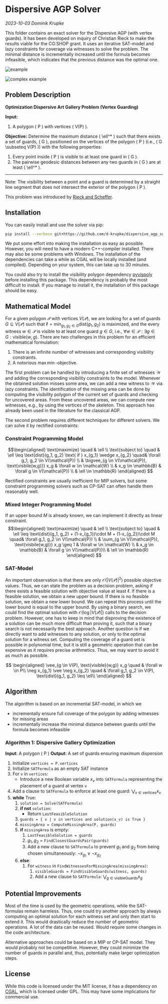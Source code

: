 # Dispersive AGP Solver

_2023-10-03 Dominik Krupke_

This folder contains an exact solver for the Dispersive AGP (with vertex
guards). It has been developed on inquiry of Christian Rieck to make the results
viable for the CG:SHOP grant. It uses an iterative SAT-model and lazy
constraints for coverage via witnesses to solve the problem. The minimal
distance is incrementally increased until the formula becomes infeasible, which
indicates that the previous distance was the optimal one.

![example](https://github.com/d-krupke/dispersive_agp_solver/blob/main/docs/figures/animation.gif?raw=true)

![complex example](https://github.com/d-krupke/dispersive_agp_solver/blob/main/docs/figures/example_more_complex.gif?raw=true)

## Problem Description

**Optimization Dispersive Art Gallery Problem (Vertex Guarding)**

**Input:**

1. A polygon \( P \) with vertices \( V(P) \).

**Objective:** Determine the maximum distance \( \ell^\* \) such that there
exists a set of guards, \( G \), positioned on the vertices of the polygon \( P
\) (i.e., \( G \subseteq V(P) \)) with the following properties:

1. Every point inside \( P \) is visible to at least one guard in \( G \).
2. The pairwise geodesic distances between any two guards in \( G \) are at
   least \( \ell^\* \).

---

Note: The visibility between a point and a guard is determined by a straight
line segment that does not intersect the exterior of the polygon \( P \).

This problem was introduced by
[Rieck and Scheffer](https://arxiv.org/pdf/2209.10291.pdf).

## Installation

You can easily install and use the solver via pip:

```bash
pip install --verbose git+https://github.com/d-krupke/dispersive_agp_solver
```

We put some effort into making the installation as easy as possible. However,
you will need to have a modern C++-compiler installed. There may also be some
problems with Windows. The installation of the dependencies can take a while as
CGAL will be locally installed (and compiled). Depending on your system, this
can take up to 30 minutes.

You could also try to install the visibility polygon dependency
[pyvispoly](https://github.com/d-krupke/pyvispoly) before installing this
package. This dependency is probably the most difficult to install. If you
manage to install it, the installation of this package should be easy.

## Mathematical Model

For a given polygon $\mathcal{P}$ with vertices $V(\mathcal{P})$, we are looking for a set of guards $G \subseteq V(\mathcal{P})$ such that $\ell = \min_{g_1, g_2 \in G} \text{dist}(g_1, g_2)$ is maximized, and the every witness $w\in \mathcal{P}$ is visible to at least one guard $g \in G$, i.e., $\forall w \in \mathcal{P}: \exists g \in G: \text{visible}(w, g)$.
There are two challenges in this problem for an efficient mathematical formulation:

1. There is an infinite number of witnesses and corresponding visibility constraints.
2. A notorious $\max\min$-objective.

The first problem can be handled by introducing a finite set of witnesses $\mathcal{W}$ and adding the corresponding visibility constraints to the model.
Whenever the obtained solution misses some area, we can add a new witness to $\mathcal{W}$ via lazy constraints.
The identification of the missing area can be done by computing the visibility polygon of the current set of guards and checking for uncovered areas.
From these uncovered areas, we can compute new witnesses, e.g., by using the vertices of the skeleton.
This approach has already been used in the literature for the classical AGP.

The second problem requires different techniques for different solvers.
We can solve it by rectified constraints:

### Constraint Programming Model

$$\begin{aligned}
\text{maximize} \quad & \ell \\
\text{subject to} \quad & \ell \leq \text{dist}(g_1, g_2) \text{ if } x_{g_1} \wedge x_{g_2} \quad& \forall g_1, g_2 \in V(\mathcal{P}) \\
& \bigvee_{g \in V(\mathcal{P}), \text{visbile(w,g)}} x_g  & \forall w \in \mathcal{W} \\
& x_g \in \mathbb{B} & \forall g \in V(\mathcal{P}) \\
& \ell \in \mathbb{R}
\end{aligned} $$

Rectified constraints are usually inefficient for MIP solvers, but some constraint programming solvers such as CP-SAT can often handle them reasonably well.

### Mixed Integer Programming Model

If an upper bound $M$ is already known, we can implement it directly as linear constraint.
$$\begin{aligned}
\text{maximize} \quad & \ell \\
\text{subject to} \quad & \ell \leq \text{dist}(g_1, g_2) + (1-x_{g_1})\cdot M + (1-x_{g_2})\cdot M \quad& \forall g_1, g_2 \in V(\mathcal{P}) \\
& \sum_{g \in V(\mathcal{P}), \text{visbile(w,g)}} x_g \geq 1  & \forall w \in \mathcal{W} \\
& x_g \in \mathbb{B} & \forall g \in V(\mathcal{P})\\
& \ell \in \mathbb{R}
\end{aligned} $$


### SAT-Model

An important observation is that there are only $\mathcal{O}(|V(\mathcal{P})|^2)$ possible objective values.
Thus, we can state the problem as a decision problem, asking if there exists a feasible solution with objective value at least $\ell$.
If there is a feasible solution, we obtain a new upper bound.
If there is no feasible solution, we obtain a new lower bound.
We can repeat this process until the lower bound is equal to the upper bound.
By using a binary search, we could find the optimal solution with $\mathcal{O}(\log |V(\mathcal{P})|)$ calls to the decision problem.
However, one has to keep in mind that disproving the existence of a solution can be much more difficult than proving it, such that a binary search is not necessarily the best approach.
Another question is if we directly want to add witnesses to any solution, or only to the optimal solution for a witness set.
Computing the coverage of a guard set is possible in polynomial time, but it is still a geometric operation that can be expensive as it requires precise arithmetics.
Thus, we may want to avoid it as much as possible.



$$ \begin{aligned}
\vee_{g \in V(P), \text{visible}(w,g)} x_g \quad & \forall w \in P\\
\neg x_{g_1} \vee \neg x_{g_2} \quad & \forall g_1, g_2 \in V(P), \text{dist}(g_1, g_2) \leq \ell\\
\end{aligned} $$

## Algorithm

The algorithm is based on an incremental SAT-model, in which we

- incrementally ensure full coverage of the polygon by adding witnesses for
  missing areas
- incrementally increase the minimal distance between guards until the formula
  becomes infeasible

### Algorithm 1: Dispersive Gallery Optimization

**Input**: A polygon \( P \) **Output**: A set of guards ensuring maximum
dispersion

1. Initialize `vertices = P.vertices`
2. Initialize `SATFormula` as an empty SAT instance
3. For `v` in `vertices`:
   - Introduce a new Boolean variable $x_v$ into `SATFormula` representing the
     placement of a guard at vertex `v`
4. Add a clause to `SATFormula` to enforce at least one guard:
   $\bigvee_{v \in \text{vertices}} x_v$
5. **while** True:
   1. `solution = Solve(SATFormula)`
   2. **if not** `solution`:
      - Return `LastFeasibleSolution`
   3. `guards = { v | v in vertices and solution(x_v) is True }`
   4. `missingArea = ComputeMissingArea(P, guards)`
   5. **if** `missingArea` is empty:
      1. `LastFeasibleSolution = guards`
      2. $g_1, g_2$ = `FindClosestGuardsPair(guards)`
      3. Add a new clause to `SATFormula` to prevent $g_1$ and $g_2$ from being
         chosen simultaneously: $\neg x_{g_1} \vee \neg x_{g_2}$
   6. **else**:
      1. For `witness` in `FindWitnessesForMissingArea(missingArea)`:
         1. `visibleGuards = FindVisibleGuards(witness, guards)`
         2. Add a new clause to `SATFormula`:
            $\bigvee_{g \in \text{visibleGuards}} x_g$

## Potential Improvements

Most of the time is used by the geometric operations, while the SAT-formulas
remain harmless. Thus, one could try another approach by always computing an
optimal solution for each witness set and only then start to extend it. This
would drastically reduce the number of geometric operations. A lot of the data
can be reused. Would require some changes in the code architecture.

Alternative approaches could be based on a MIP or CP-SAT model. They would
probably not be competitive. However, they could minimize the number of guards
in parallel and, thus, potentially make larger optimization steps.

## License

While this code is licensed under the MIT license, it has a dependency on
[CGAL](https://www.cgal.org/), which is licensed under GPL. This may have some
implications for commercial use.
